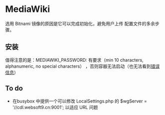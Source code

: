 # MediaWiki

选用 Bitnami 镜像的原因是它可以完成初始化，避免用户上传 配置文件的多余步骤。

## 安装

值得注意的是：MEDIAWIKI_PASSWORD:  有要求（min 10 characters, alphanumeric, no special characters） ，否则容器无法启动（也无法看到[错误信息](https://github.com/bitnami/bitnami-docker-mediawiki/issues/103)）

## To do

- 在busybox 中提供一个可以修改 LocalSettings.php 的 $wgServer = '//cdl.websoft9.cn:9001'; 以适应 URL 问题